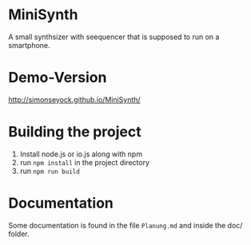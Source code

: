 # MiniSynth
A small synthsizer with seequencer that is supposed to run on a smartphone.

Demo-Version
============

http://simonseyock.github.io/MiniSynth/


Building the project
====================

1. Install node.js or io.js along with npm
2. run ``npm install`` in the project directory
3. run ``npm run build``


Documentation
=============

Some documentation is found in the file ``Planung.md`` and inside the doc/ folder.
